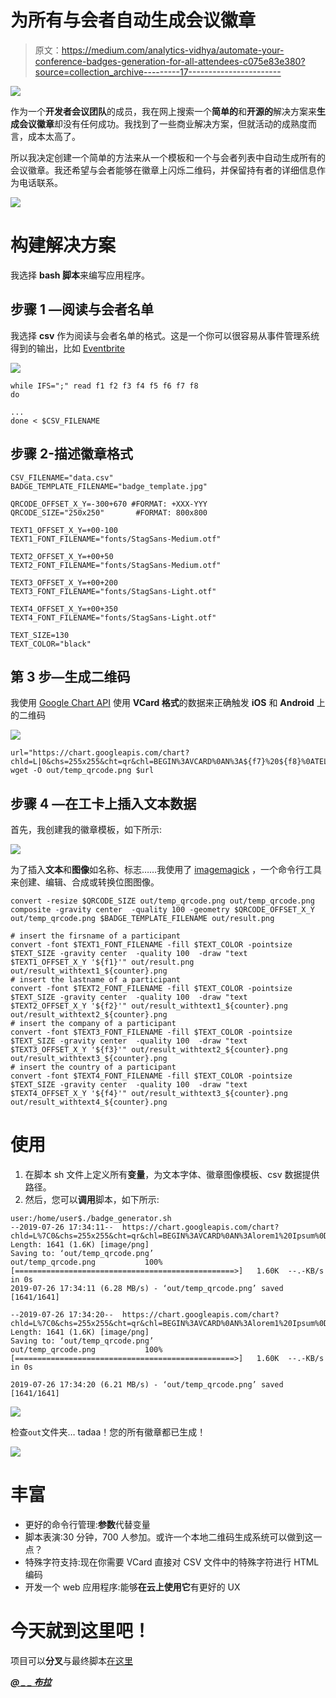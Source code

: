 # 为所有与会者自动生成会议徽章

> 原文：<https://medium.com/analytics-vidhya/automate-your-conference-badges-generation-for-all-attendees-c075e83e380?source=collection_archive---------17----------------------->

![](img/52f241c56fff3a342603ed8a0974d921.png)

作为一个**开发者会议团队**的成员，我在网上搜索一个**简单的**和**开源的**解决方案来**生成会议徽章**却没有任何成功。我找到了一些商业解决方案，但就活动的成熟度而言，成本太高了。

所以我决定创建一个简单的方法来从一个模板和一个与会者列表中自动生成所有的会议徽章。我还希望与会者能够在徽章上闪烁二维码，并保留持有者的详细信息作为电话联系。

![](img/677441905c1ff47954dc124262e8eecf.png)

# 构建解决方案

我选择 **bash 脚本**来编写应用程序。

## 步骤 1 —阅读与会者名单

我选择 **csv** 作为阅读与会者名单的格式。这是一个你可以很容易从事件管理系统得到的输出，比如 [Eventbrite](https://www.eventbrite.com/)

![](img/5d39f63e79ccb811c788952f88474550.png)

```
while IFS=";" read f1 f2 f3 f4 f5 f6 f7 f8
do

...
done < $CSV_FILENAME
```

## 步骤 2-描述徽章格式

```
CSV_FILENAME="data.csv"
BADGE_TEMPLATE_FILENAME="badge_template.jpg"

QRCODE_OFFSET_X_Y=-300+670 #FORMAT: +XXX-YYY
QRCODE_SIZE="250x250"       #FORMAT: 800x800

TEXT1_OFFSET_X_Y=+00-100
TEXT1_FONT_FILENAME="fonts/StagSans-Medium.otf"

TEXT2_OFFSET_X_Y=+00+50
TEXT2_FONT_FILENAME="fonts/StagSans-Medium.otf"

TEXT3_OFFSET_X_Y=+00+200
TEXT3_FONT_FILENAME="fonts/StagSans-Light.otf"

TEXT4_OFFSET_X_Y=+00+350
TEXT4_FONT_FILENAME="fonts/StagSans-Light.otf"

TEXT_SIZE=130
TEXT_COLOR="black"
```

## 第 3 步—生成二维码

我使用 [Google Chart API](https://chart.googleapis.com/chart) 使用 **VCard 格式**的数据来正确触发 **iOS** 和 **Android** 上的二维码

![](img/fd9f8e29ec6d4ef0a1abd4f7261d245e.png)

```
url="https://chart.googleapis.com/chart?chld=L|0&chs=255x255&cht=qr&chl=BEGIN%3AVCARD%0AN%3A${f7}%20${f8}%0ATEL%3A${f5}%0AEMAIL%3A${f6}%0AEND%3AVCARD"
wget -O out/temp_qrcode.png $url
```

## 步骤 4 —在工卡上插入文本数据

首先，我创建我的徽章模板，如下所示:

![](img/c2f26fe52b16e55acad232947a08a031.png)

为了插入**文本**和**图像**如名称、标志……我使用了 [imagemagick](https://imagemagick.org/) ，一个命令行工具来创建、编辑、合成或转换位图图像。

```
convert -resize $QRCODE_SIZE out/temp_qrcode.png out/temp_qrcode.png
composite -gravity center  -quality 100 -geometry $QRCODE_OFFSET_X_Y out/temp_qrcode.png $BADGE_TEMPLATE_FILENAME out/result.png

# insert the firsname of a participant
convert -font $TEXT1_FONT_FILENAME -fill $TEXT_COLOR -pointsize $TEXT_SIZE -gravity center  -quality 100  -draw "text $TEXT1_OFFSET_X_Y '${f1}'" out/result.png out/result_withtext1_${counter}.png
# insert the lastname of a participant
convert -font $TEXT2_FONT_FILENAME -fill $TEXT_COLOR -pointsize $TEXT_SIZE -gravity center  -quality 100  -draw "text $TEXT2_OFFSET_X_Y '${f2}'" out/result_withtext1_${counter}.png out/result_withtext2_${counter}.png
# insert the company of a participant
convert -font $TEXT3_FONT_FILENAME -fill $TEXT_COLOR -pointsize $TEXT_SIZE -gravity center  -quality 100  -draw "text $TEXT3_OFFSET_X_Y '${f3}'" out/result_withtext2_${counter}.png out/result_withtext3_${counter}.png
# insert the country of a participant
convert -font $TEXT4_FONT_FILENAME -fill $TEXT_COLOR -pointsize $TEXT_SIZE -gravity center  -quality 100  -draw "text $TEXT4_OFFSET_X_Y '${f4}'" out/result_withtext3_${counter}.png out/result_withtext4_${counter}.png
```

# 使用

1.  在脚本 sh 文件上定义所有**变量**，为文本字体、徽章图像模板、csv 数据提供路径。
2.  然后，您可以**调用**脚本，如下所示:

```
user:/home/user$./badge_generator.sh
--2019-07-26 17:34:11--  https://chart.googleapis.com/chart?chld=L%7C0&chs=255x255&cht=qr&chl=BEGIN%3AVCARD%0AN%3Alorem1%20Ipsum%0D%0ATEL%3A%2B436763964598%0AEMAIL%3Alorem1@ipsum.com%0AEND%3AVCARD
Length: 1641 (1.6K) [image/png]
Saving to: ‘out/temp_qrcode.png’
out/temp_qrcode.png           100%[=================================================>]   1.60K  --.-KB/s    in 0s
2019-07-26 17:34:11 (6.28 MB/s) - ‘out/temp_qrcode.png’ saved [1641/1641]

--2019-07-26 17:34:20--  https://chart.googleapis.com/chart?chld=L%7C0&chs=255x255&cht=qr&chl=BEGIN%3AVCARD%0AN%3Alorem1%20Ipsum%0D%0ATEL%3A%2B436763964598%0AEMAIL%3Alorem1@ipsum.com%0AEND%3AVCARD
Length: 1641 (1.6K) [image/png]
Saving to: ‘out/temp_qrcode.png’
out/temp_qrcode.png           100%[=================================================>]   1.60K  --.-KB/s    in 0s

2019-07-26 17:34:20 (6.21 MB/s) - ‘out/temp_qrcode.png’ saved [1641/1641]
```

![](img/56e0c45d8202f5084a4179685fe22748.png)

检查`out`文件夹… tadaa！您的所有徽章都已生成！

![](img/94351b6265f514217ecd39df7eff370b.png)

# 丰富

*   更好的命令行管理:**参数**代替变量
*   脚本表演:30 分钟，700 人参加。或许一个本地二维码生成系统可以做到这一点？
*   特殊字符支持:现在你需要 VCard 直接对 CSV 文件中的特殊字符进行 HTML 编码
*   开发一个 web 应用程序:能够**在云上使用它**有更好的 UX

# 今天就到这里吧！

项目可以**分叉**与最终脚本[在这里](https://gitlab.com/gharbi.tech-articles/2019-04-10-conference-badges-automation)

[***@ _ _ 布拉***](https://twitter.com/__brah)